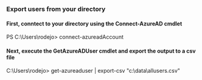 ### Export users from your directory

#### First, conntect to your directory using the Connect-AzureAD cmdlet

PS C:\Users\rodejo> connect-azureadAccount                       

#### Next, execute the GetAzureADUser cmdlet and export the output to a csv file

C:\Users\rodejo> get-azureaduser | export-csv "c:\data\allusers.csv"

